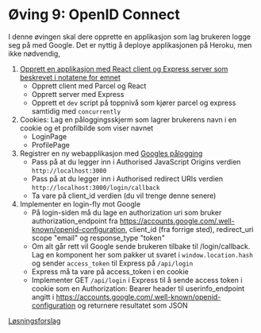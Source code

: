 # Øving 9: OpenID Connect

I denne øvingen skal dere opprette en applikasjon som lag brukeren logge seg på med Google. Det er nyttig å deploye
applikasjonen på Heroku, men ikke nødvendig,

1. [Opprett en applikasjon med React client og Express server som beskrevet i notatene for emnet](https://github.com/kristiania-pg6301-2023/pg6301-frontend-programming/#reference-material)
    * Opprett client med Parcel og React
    * Opprett server med Express
    * Opprett et `dev` script på toppnivå som kjører parcel og express samtidig med `concurrently`
2. Cookies: Lag en påloggingsskjerm som lagrer brukerens navn i en cookie og et profilbilde som viser navnet
    * LoginPage
    * ProfilePage
3. Registrer en ny webapplikasjon med [Googles pålogging](https://console.cloud.google.com/apis/credentials)
    * Pass på at du legger inn i Authorised JavaScript Origins verdien `http://localhost:3000`
    * Pass på at du legger inn i Authorised redirect URIs verdien `http://localhost:3000/login/callback`
    * Ta vare på client_id verdien (du vil trenge denne senere)
4. Implementer en login-fly mot Google
    * På login-siden må du lage en authorization uri som bruker authorization_endpoint
      fra https://accounts.google.com/.well-known/openid-configuration, client_id (fra forrige sted), redirect_uri
      scope "email" og response_type "token"
    * Om alt går rett vil Google sende brukeren tilbake til /login/callback. Lag en komponent her som pakker ut svaret
      i `window.location.hash` og sender `access_token` til Express på `/api/login`
    * Express må ta vare på access_token i en cookie
    * Implementer GET `/api/login` i Express til å sende access token i cookie som en Authorization: Bearer header til
      userinfo_endpoint angitt i https://accounts.google.com/.well-known/openid-configuration og returnere resultatet
      som JSON

[Løsningsforslag](https://github.com/kristiania-pg6301-2023/pg6301-frontend-programming/tree/reference/09)